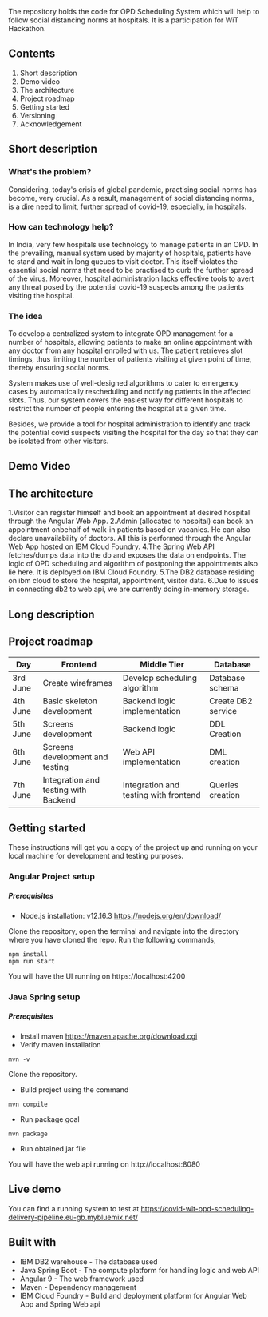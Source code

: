 The repository holds the code for OPD Scheduling System which will help to follow social distancing norms at hospitals. It is a participation for WiT Hackathon.

## Contents
1.	Short description
2.	Demo video
3.	The architecture
4.	Project roadmap
5.	Getting started
6.	Versioning
7.	Acknowledgement

## Short description

### What's the problem?
Considering, today's crisis of global pandemic, practising social-norms has become, very crucial. As a result, management of social distancing norms, is a dire need to limit, further spread of covid-19, especially, in hospitals.

### How can technology help?
In India, very few hospitals use technology to manage patients in an OPD. In the prevailing, manual system used by majority of hospitals, patients have to stand and wait in long queues to visit doctor. This itself violates the essential social norms that need to be practised to curb the further spread of the virus. Moreover, hospital administration lacks effective tools to avert any threat posed by the potential covid-19 suspects among the patients visiting the hospital.

### The idea
To develop a centralized system to integrate OPD management for a number of hospitals, allowing patients to make an online appointment with any doctor from any hospital enrolled with us. The patient retrieves slot timings, thus limiting the number of patients visiting at given point of time, thereby ensuring social norms. 

System makes use of well-designed algorithms to cater to emergency cases by automatically rescheduling and notifying patients in the affected slots. Thus, our system covers the easiest way for different hospitals to restrict the number of people entering the hospital at a given time. 

Besides, we provide a tool for hospital administration to identify and track the potential covid suspects visiting the hospital for the day so that they can be isolated from other visitors.

## Demo Video

## The architecture

1.Visitor can register himself and book an appointment at desired hospital through the Angular Web App.
2.Admin (allocated to hospital) can book an appointment onbehalf of walk-in patients based on vacanies. He can also declare               unavailability of doctors. All this is performed through the Angular Web App hosted on IBM Cloud Foundry. 
4.The Spring Web API fetches/dumps data into the db and exposes the data on endpoints. The logic of OPD scheduling and algorithm of       postponing the appointments also lie here. It is deployed on IBM Cloud Foundry.
5.The DB2 database residing on ibm cloud to store the hospital, appointment, visitor data.
6.Due to issues in connecting db2 to web api, we are currently doing in-memory storage.

## Long description

## Project roadmap

Day | Frontend | Middle Tier | Database
---- | --------| ----------- |----------
3rd  June | Create wireframes |  Develop scheduling algorithm| Database schema
4th  June | Basic skeleton development | Backend logic implementation |	Create DB2 service
5th  June	| Screens development | Backend logic	| DDL Creation
6th  June |	Screens development and testing	|	Web API implementation| DML creation
7th  June	| Integration and testing with Backend | Integration and testing with frontend | Queries creation

## Getting started
These instructions will get you a copy of the project up and running on your local machine for development and testing purposes.

### Angular Project setup

##### Prerequisites
  
 * Node.js installation: v12.16.3  https://nodejs.org/en/download/

Clone the repository, open the terminal and navigate into the directory where you have cloned the repo.
Run the following commands,
```
npm install
npm run start
```
You will have the UI running on https://localhost:4200

### Java Spring setup

##### Prerequisites
  
 * Install maven  https://maven.apache.org/download.cgi
 * Verify maven installation
 ```
 mvn -v
 ```
Clone the repository.
 * Build project using the command
  ```
  mvn compile
  ```
  * Run package goal
  ```
  mvn package
  ```
  * Run obtained jar file
  
You will have the web api running on http://localhost:8080

## Live demo

You can find a running system to test at https://covid-wit-opd-scheduling-delivery-pipeline.eu-gb.mybluemix.net/

## Built with

* IBM DB2 warehouse - The database used
*	Java Spring Boot  - The compute platform for handling logic and web API
* Angular 9 - The web framework used 
* Maven - Dependency management     
* IBM Cloud Foundry - Build and deployment platform for Angular Web App and Spring Web api
